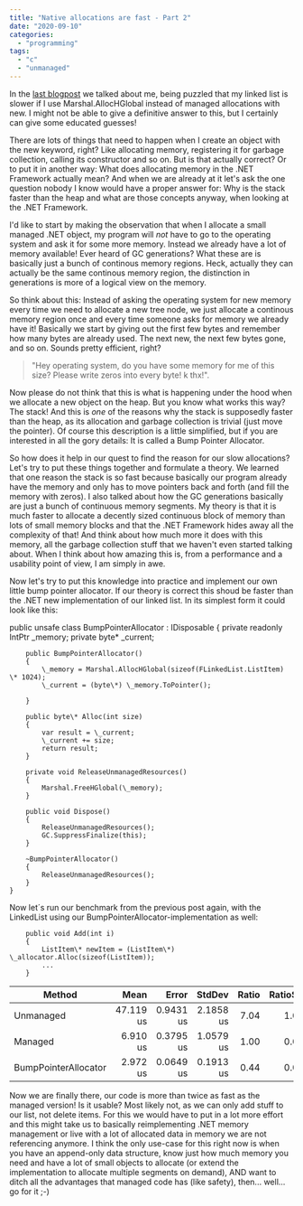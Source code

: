 ```yaml
---
title: "Native allocations are fast - Part 2"
date: "2020-09-10"
categories: 
  - "programming"
tags: 
  - "c"
  - "unmanaged"
---
```


In the [last blogpost](https://wholesomeprogrammer.eu/2020/09/09/myth-native-allocations-are-fast/) we talked about me, being puzzled that my linked list is slower if I use Marshal.AllocHGlobal instead of managed allocations with new. I might not be able to give a definitive answer to this, but I certainly can give some educated guesses!

There are lots of things that need to happen when I create an object with the new keyword, right? Like allocating memory, registering it for garbage collection, calling its constructor and so on. But is that actually correct? Or to put it in another way: What does allocating memory in the .NET Framework actually mean? And when we are already at it let's ask the one question nobody I know would have a proper answer for: Why is the stack faster than the heap and what are those concepts anyway, when looking at the .NET Framework.

I'd like to start by making the observation that when I allocate a small managed .NET object, my program will _not_ have to go to the operating system and ask it for some more memory. Instead we already have a lot of memory available! Ever heard of GC generations? What these are is basically just a bunch of continous memory regions. Heck, actually they can actually be the same continous memory region, the distinction in generations is more of a logical view on the memory.

So think about this: Instead of asking the operating system for new memory every time we need to allocate a new tree node, we just allocate a continous memory region once and every time someone asks for memory we already have it! Basically we start by giving out the first few bytes and remember how many bytes are already used. The next new, the next few bytes gone, and so on. Sounds pretty efficient, right?

> "Hey operating system, do you have some memory for me of this size? Please write zeros into every byte! k thx!".

Now please do not think that this is what is happening under the hood when we allocate a new object on the heap. But you know what works this way? The stack! And this is _one_ of the reasons why the stack is supposedly faster than the heap, as its allocation and garbage collection is trivial (just move the pointer). Of course this description is a little simplified, but if you are interested in all the gory details: It is called a Bump Pointer Allocator.

So how does it help in our quest to find the reason for our slow allocations? Let's try to put these things together and formulate a theory. We learned that one reason the stack is so fast because basically our program already have the memory and only has to move pointers back and forth (and fill the memory with zeros). I also talked about how the GC generations basically are just a bunch of continuous memory segments. My theory is that it is much faster to allocate a decently sized continuous block of memory than lots of small memory blocks and that the .NET Framework hides away all the complexity of that! And think about how much more it does with this memory, all the garbage collection stuff that we haven't even started talking about. When I think about how amazing this is, from a performance and a usability point of view, I am simply in awe.

Now let's try to put this knowledge into practice and implement our own little bump pointer allocator. If our theory is correct this shoud be faster than the .NET new implementation of our linked list. In its simplest form it could look like this:

public unsafe class BumpPointerAllocator : IDisposable
    {
        private readonly IntPtr \_memory;
        private byte\* \_current;

        public BumpPointerAllocator()
        {
            \_memory = Marshal.AllocHGlobal(sizeof(FLinkedList.ListItem) \* 1024);
            \_current = (byte\*) \_memory.ToPointer();

        }

        public byte\* Alloc(int size)
        {
            var result = \_current;
            \_current += size;
            return result;
        }

        private void ReleaseUnmanagedResources()
        {
            Marshal.FreeHGlobal(\_memory);
        }

        public void Dispose()
        {
            ReleaseUnmanagedResources();
            GC.SuppressFinalize(this);
        }

        ~BumpPointerAllocator()
        {
            ReleaseUnmanagedResources();
        }
    }

Now let´s run our benchmark from the previous post again, with the LinkedList using our BumpPointerAllocator-implementation as well:

        public void Add(int i)
        {
            ListItem\* newItem = (ListItem\*) \_allocator.Alloc(sizeof(ListItem));
            ...
        }

|               Method |      Mean |     Error |    StdDev | Ratio | RatioSD |
|--------------------- |----------:|----------:|----------:|------:|--------:|
|            Unmanaged | 47.119 us | 0.9431 us | 2.1858 us |  7.04 |    1.09 |
|              Managed |  6.910 us | 0.3795 us | 1.0579 us |  1.00 |    0.00 |
| BumpPointerAllocator |  2.972 us | 0.0649 us | 0.1913 us |  0.44 |    0.07 |

Now we are finally there, our code is more than twice as fast as the managed version! Is it usable? Most likely not, as we can only add stuff to our list, not delete items. For this we would have to put in a lot more effort and this might take us to basically reimplementing .NET memory management or live with a lot of allocated data in memory we are not referencing anymore. I think the only use-case for this right now is when you have an append-only data structure, know just how much memory you need and have a lot of small objects to allocate (or extend the implementation to allocate multiple segments on demand), AND want to ditch all the advantages that managed code has (like safety), then... well... go for it ;-)
